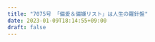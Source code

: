 ```yaml
---
title: "7075号 「偏愛＆偏嫌リスト」は人生の羅針盤"
date: 2023-01-09T18:14:55+09:00
draft: false
---
```


```
```

```
```
